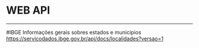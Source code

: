 # WEB API
_____________

#IBGE
Informações gerais sobres estados e municipios
https://servicodados.ibge.gov.br/api/docs/localidades?versao=1
